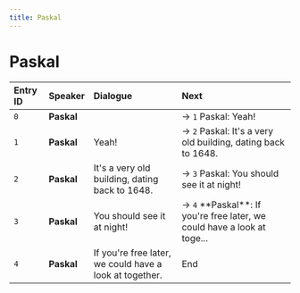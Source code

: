 ```yaml
---
title: Paskal
---
```


# Paskal


| Entry ID | Speaker | Dialogue | Next |
| :------- | :------ | :------- | :------------ |
| `0` | **Paskal** |  | → `1` Paskal: Yeah\! |
| `1` | **Paskal** | Yeah\! | → `2` Paskal: It's a very old building, dating back to 1648\. |
| `2` | **Paskal** | It's a very old building, dating back to 1648\. | → `3` Paskal: You should see it at night\! |
| `3` | **Paskal** | You should see it at night\! | → `4` \*\*Paskal\*\*: If you're free later, we could have a look at toge\.\.\. |
| `4` | **Paskal** | If you're free later, we could have a look at together\. | End |
